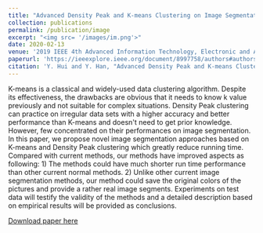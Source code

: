 ```yaml
---
title: "Advanced Density Peak and K-means Clustering on Image Segmentation"
collection: publications
permalink: /publication/image
excerpt: "<img src= '/images/im.png'>"
date: 2020-02-13
venue: '2019 IEEE 4th Advanced Information Technology, Electronic and Automation Control Conference (IAEAC)'
paperurl: 'https://ieeexplore.ieee.org/document/8997758/authors#authors'
citation: 'Y. Hui and Y. Han, "Advanced Density Peak and K-means Clustering on Image Segmentation," 2019 IEEE 4th Advanced Information Technology, Electronic and Automation Control Conference (IAEAC), 2019, pp. 2740-2744, doi: 10.1109/IAEAC47372.2019.8997758.'
---
```

K-means is a classical and widely-used data clustering algorithm. Despite its effectiveness, the drawbacks are obvious that it needs to know k value previously and not suitable for complex situations. Density Peak clustering can practice on irregular data sets with a higher accuracy and better performance than K-means and doesn't need to get prior knowledge. However, few concentrated on their performances on image segmentation. In this paper, we propose novel image segmentation approaches based on K-means and Density Peak clustering which greatly reduce running time. Compared with current methods, our methods have improved aspects as following: 1) The methods could have much shorter run time performance than other current normal methods. 2) Unlike other current image segmentation methods, our method could save the original colors of the pictures and provide a rather real image segments. Experiments on test data will testify the validity of the methods and a detailed description based on empirical results will be provided as conclusions.

[Download paper here](https://ieeexplore.ieee.org/document/8997758/authors#authors)
